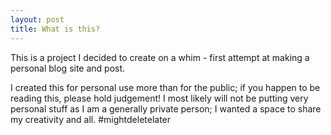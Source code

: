 ```yaml
---
layout: post
title: What is this?
---
```


This is a project I decided to create on a whim - first attempt at making a personal blog site and post.

I created this for personal use more than for the public; if you happen to be reading this, please hold judgement! I most likely will not be putting very personal stuff as I am a generally private person; I wanted a space to share my creativity and all. #mightdeletelater